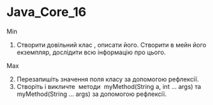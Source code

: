 # Java_Core_16

Min

1. Створити довільний клас , описати його. Створити в мейн його екземпляр, дослідити всю інформацію про цього.

Max

2. Перезапишіть значення поля класу за допомогою рефлексії. 
3. Створіть і викличте  методи  myMethod(String a, int ... args) та  myMethod(String … args) за допомогою рефлексії.
